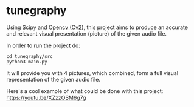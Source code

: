 # tunegraphy
Using [Scipy](https://www.scipy.org) and [Opencv (Cv2)](https://pypi.org/project/opencv-python), this project aims to produce an accurate and relevant visual presentation (picture) of the given audio file.

In order to run the project do:
```
cd tunegraphy/src
python3 main.py
```
It will provide you with 4 pictures, which combined, form a full visual representation of the given audio file.

Here's a cool example of what could be done with this project:
https://youtu.be/XZzzOSM6g7g
